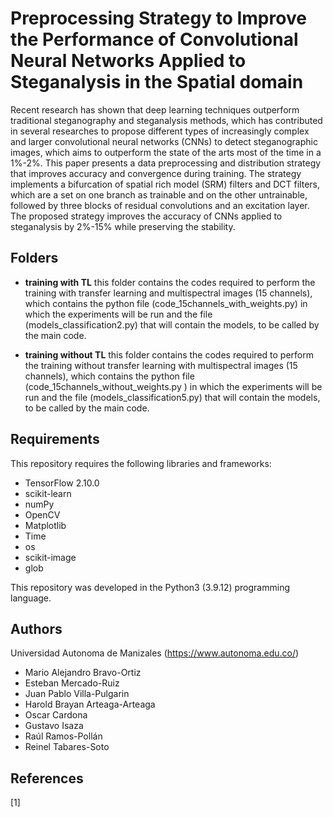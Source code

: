 # Preprocessing Strategy to Improve the Performance of Convolutional Neural Networks Applied to Steganalysis in the Spatial domain


Recent research has shown that deep learning techniques outperform traditional steganography and steganalysis methods, which has contributed in 
several researches to propose different types of increasingly complex and larger convolutional neural networks (CNNs) to detect steganographic images, 
which aims to outperform the state of the arts most of the time in a 1%-2%. This paper presents a data preprocessing and distribution strategy that improves 
accuracy and convergence during training. The strategy implements a bifurcation of spatial rich model (SRM) filters and DCT filters, which are a set on one 
branch as trainable and on the other untrainable, followed by three blocks of residual convolutions and an excitation layer. The proposed strategy improves 
the accuracy of CNNs applied to steganalysis by 2%-15% while preserving the stability.


## Folders
- **training with TL** this folder contains the codes required to perform the training with transfer learning and multispectral images (15 channels), which contains the python file (code_15channels_with_weights.py) in which the experiments will be run and the file (models_classification2.py) that will contain the models, to be called by the main code.

- **training without TL** this folder contains the codes required to perform the training without transfer learning with multispectral images (15 channels), which contains the python file (code_15channels_without_weights.py ) in which the experiments will be run and the file (models_classification5.py) that will contain the models, to be called by the main code.


## Requirements
This repository requires the following libraries and frameworks:

- TensorFlow 2.10.0
- scikit-learn
- numPy 
- OpenCV 
- Matplotlib
- Time
- os
- scikit-image
- glob


This repository was developed in the Python3 (3.9.12) programming language.


## Authors
Universidad Autonoma de Manizales (https://www.autonoma.edu.co/)

- Mario Alejandro Bravo-Ortiz 
- Esteban Mercado-Ruiz 
- Juan Pablo Villa-Pulgarin 
- Harold Brayan Arteaga-Arteaga
- Oscar Cardona
- Gustavo Isaza
- Raúl Ramos-Pollán
- Reinel Tabares-Soto 



## References

[1] 
